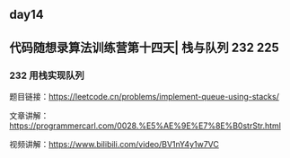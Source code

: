 ## day14

## 代码随想录算法训练营第十四天| 栈与队列 232 225

### 232 用栈实现队列

题目链接：https://leetcode.cn/problems/implement-queue-using-stacks/

文章讲解：https://programmercarl.com/0028.%E5%AE%9E%E7%8E%B0strStr.html

视频讲解：https://www.bilibili.com/video/BV1nY4y1w7VC

